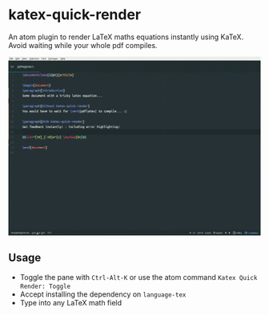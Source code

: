 # katex-quick-render

An atom plugin to render LaTeX maths equations instantly using KaTeX. Avoid waiting while your whole pdf compiles.

![Screenshot](screenshots/Basic_Use_normal.gif)

## Usage

- Toggle the pane with `Ctrl-Alt-K` or use the atom command `Katex Quick Render: Toggle`
- Accept installing the dependency on `language-tex`
- Type into any LaTeX math field
